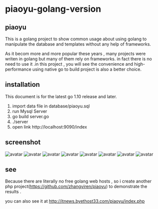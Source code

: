 # piaoyu-golang-version
## piaoyu
This is a golang project to show common usage about using golang to manipulate the database and templates without any help of frameworks.

As it becom more and more popular these years , many projects were writen in golang but many of them rely on frameworks. in fact there is no need to use it .in this project , you will see the convenience and high-performance using native go to build project is also a better choice.


## installation
This document is for the latest go 1.10 release and later.
1. import data file in database/piaoyu.sql
2. run Mysql Server
3. go build server.go
4. ./server
5. open link http://localhost:9090/index


## screenshot
![avatar](https://github.com/zhangyiren/piaoyu-golang-version/blob/master/screenshot/1.png)
![avatar](https://github.com/zhangyiren/piaoyu-golang-version/blob/master/screenshot/4.png)
![avatar](https://github.com/zhangyiren/piaoyu-golang-version/blob/master/screenshot/7.png)
![avatar](https://github.com/zhangyiren/piaoyu-golang-version/blob/master/screenshot/5.png)
![avatar](https://github.com/zhangyiren/piaoyu-golang-version/blob/master/screenshot/6.png)
![avatar](https://github.com/zhangyiren/piaoyu-golang-version/blob/master/screenshot/7.png)
![avatar](https://github.com/zhangyiren/piaoyu-golang-version/blob/master/screenshot/8.png)
![avatar](https://github.com/zhangyiren/piaoyu-golang-version/blob/master/screenshot/9.png)

## see
Because there are literally no free golang web hosts , so i create another php project(https://github.com/zhangyiren/piaoyu) to demonstrate the results . 

you can also see it at http://itnews.byethost33.com/piaoyu/index.php





